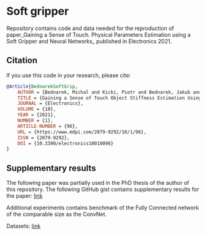# Soft gripper

Repository contains code and data needed for the reproduction of paper_Gaining a Sense of Touch.
Physical Parameters Estimation using a Soft Gripper and Neural Networks_ published in Electronics 2021.

## Citation

If you use this code in your research, please cite:

```bibtex
@Article{BednarekSoftGrip,
    AUTHOR = {Bednarek, Michal and Kicki, Piotr and Bednarek, Jakub and Walas, Krzysztof},
    TITLE = {Gaining a Sense of Touch Object Stiffness Estimation Using a Soft Gripper and Neural Networks},
    JOURNAL = {Electronics},
    VOLUME = {10},
    YEAR = {2021},
    NUMBER = {1},
    ARTICLE-NUMBER = {96},
    URL = {https://www.mdpi.com/2079-9292/10/1/96},
    ISSN = {2079-9292},
    DOI = {10.3390/electronics10010096}
}

```

## Supplementary results

The following paper was partially used in the PhD thesis of the author of this repository.
The following GitHub gist contains supplementary results for the paper:
[link](https://gist.github.com/mbed92/5208a336a2d6b58a43ef6288204d70f8)

Additional experiments contains benchmark of the Fully Connected network
of the comparable size as the ConvNet.

Datasets: [link](https://drive.google.com/drive/folders/1fLb1GNbBVXK_LCYk2dSYM7Ob8gCudXBt?usp=sharing)